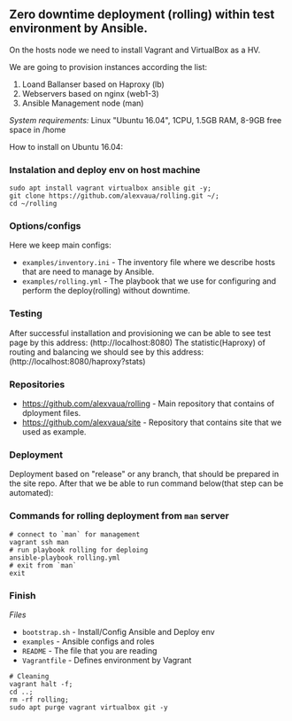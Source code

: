 ## Zero downtime deployment (rolling) within test environment by Ansible.

On the hosts node we need to install Vagrant and VirtualBox as a HV.

We are going to provision instances according the list:

1. Loand Ballanser based on Haproxy (lb)
1. Webservers based on nginx (web1-3)
1. Ansible Management node (man)

*System requirements:*
Linux "Ubuntu 16.04", 1CPU, 1.5GB RAM, 8-9GB free space in /home

How to install on Ubuntu 16.04:
### Instalation and deploy env on host machine
```
sudo apt install vagrant virtualbox ansible git -y;
git clone https://github.com/alexvaua/rolling.git ~/;
cd ~/rolling
```
### Options/configs
Here we keep main configs:
- `examples/inventory.ini` - The inventory file where we describe hosts that are need to manage by Ansible.
- `examples/rolling.yml` - The playbook that we use for configuring and perform the deploy(rolling) without downtime.

### Testing
After successful installation and provisioning we can be able to see test page by this address:
(http://localhost:8080)
The statistic(Haproxy) of routing and balancing we should see by this address:
(http://localhost:8080/haproxy?stats)

### Repositories
- https://github.com/alexvaua/rolling - Main repository that contains of dployment files.
- https://github.com/alexvaua/site - Repository that contains site that we used as example.

### Deployment
Deployment based on "release" or any branch, that should be prepared in the site repo.
After that we be able to run command below(that step can be automated):

### Commands for rolling deployment from `man` server
```
# connect to `man` for management
vagrant ssh man
# run playbook rolling for deploing
ansible-playbook rolling.yml
# exit from `man`
exit
```

### Finish
*Files* 
- `bootstrap.sh` - Install/Config Ansible and Deploy env
- `examples` - Ansible configs and roles
- `README` - The file that you are reading
- `Vagrantfile` - Defines environment by Vagrant

```
# Cleaning
vagrant halt -f;
cd ..;
rm -rf rolling;
sudo apt purge vagrant virtualbox git -y
```

